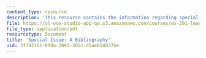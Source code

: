 ```yaml
---
content_type: resource
description: 'This resource contains the information regarding special issue: a bibliography.'
file: https://ol-ocw-studio-app-qa.s3.amazonaws.com/courses/es-291-learning-seminar-experiments-in-education-spring-2003/3f7921610fda2093305cd5aeb54037be_MITES_291S03_biblio_fnl.pdf
file_type: application/pdf
resourcetype: Document
title: 'Special Issue: A Bibliography'
uid: 3f792161-0fda-2093-305c-d5aeb54037be
---
```


